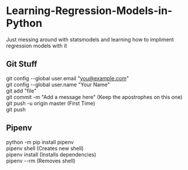 # Learning-Regression-Models-in-Python
Just messing around with statsmodels and learning how to impliment regression models with it 

## Git Stuff
git config --global user.email "you@example.com"\
git config --global user.name "Your Name"\
git add "file"\
git commit -m "Add a message here" (Keep the apostrophes on this one)\
git push -u origin master (First Time)\
git push

## Pipenv
python -m pip install pipenv \
pipenv shell (Creates new shell) \
pipenv install (Installs dependencies) \
pipenv --rm (Removes shell)

